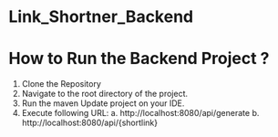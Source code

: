 # Link_Shortner_Backend

# How to Run the Backend Project ?
1. Clone the Repository
2. Navigate to the root directory of the project.
3. Run the maven Update project on your IDE.
4. Execute following URL: 
a. http://localhost:8080/api/generate
b. http://localhost:8080/api/{shortlink}